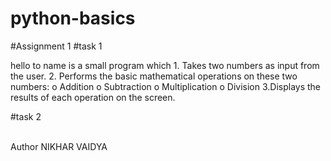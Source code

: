 # python-basics

#Assignment 1
#task 1
<p>hello to name is a small program which 
1.  Takes two numbers as input from the user.
2.  Performs the basic mathematical operations on these two numbers:
    o	Addition  
    o	Subtraction  
    o	Multiplication  
    o	Division  
3.Displays the results of each operation on the screen.<p>

#task 2


 
 
 
 <br> Author NIKHAR VAIDYA
 
 
